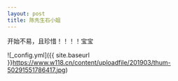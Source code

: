 ```yaml
---
layout: post
title: 陈先生石小姐
---
```


开始不易，且珍惜！！！！宝宝

![_config.yml]({{ site.baseurl }}https://www.w118.cn/content/uploadfile/201903/thum-50291551786417.jpg)
